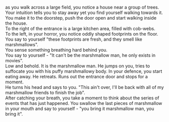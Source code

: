 as you walk across a large field, you notice a house near a group of trees.  
Your intuition tells you to stay away yet you find yourself walking towards it.  
You make it to the doorstep, push the door open and start walking inside the house.  
To the right of the entrance is a large kitchen area, filled with cob-webs.  
To the left, in your horror, you notice oddly shaped footprints on the floor.  
You say to yourself "these footprints are fresh, and they smell like marshmallows".  
You sense something breathing hard behind you.  
You say to yourself - "It can't be the marshmallow man, he only exists in movies".  
Low and behold.  It is the marshmallow man. He jumps on you, tries to suffocate you with his puffy marshmallowy body.
In your defence, you start eating away.  He retreats.  Runs out the entrance door and stops for a moment.  
He turns his head and says to you.
"This ain't over, I'll be back with all of my marshmallow friends to finish the job".  
After catching your breath, you take a moment to think about the series of events that has just happened.
You swallow the last pieces of marshmallow in your mouth and say to yourself - "you bring it marshmallow man, you bring it".

